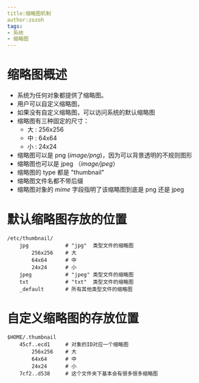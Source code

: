 ```yaml
---
title:缩略图机制
author:zozoh
tags:
- 系统
- 缩略图
---
```


# 缩略图概述

* 系统为任何对象都提供了缩略图。
* 用户可以自定义缩略图，
* 如果没有自定义缩略图，可以访问系统的默认缩略图
* 缩略图有三种固定的尺寸：
    * 大 : 256x256
    * 中 : 64x64
    * 小 : 24x24
* 缩略图可以是 png (*image/png*)，因为可以背景透明的不规则图形
* 缩略图也可以是 jpeg （*image/jpeg*） 
* 缩略图的 type 都是 "thumbnail"
* 缩略图文件名都不带后缀
* 缩略图对象的 *mime* 字段指明了该缩略图到底是 png 还是 jpeg

# 默认缩略图存放的位置

```
/etc/thumbnail/
    jpg            # "jpg"  类型文件的缩略图
        256x256    # 大
        64x64      # 中
        24x24      # 小
    jpeg           # "jpeg" 类型文件的缩略图
    txt            # "txt"  类型文件的缩略图
    _default       # 所有其他类型文件的缩略图
```

# 自定义缩略图的存放位置

```
$HOME/.thumbnail
    45cf..ecd1     # 对象的ID对应一个缩略图
        256x256    # 大
        64x64      # 中
        24x24      # 小
    7cf2..d538     # 这个文件夹下基本会有很多很多缩略图
```
















